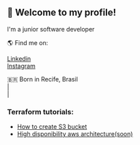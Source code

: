 👋 Welcome to my profile!
----------------------------------------
I'm a junior software developer<br>

🌎 Find me on:

[Linkedin](https://www.linkedin.com/in/caio-barreto-064155224/)<br>
[Instagram](https://www.instagram.com/caioobarreto1/)<br>

🇧🇷 Born in Recife, Brasil<br>
|<br>
|
### Terraform tutorials:
- [How to create S3 bucket](https://github.com/caiobarretobr/Terraform_Aws_S3_bucket)
- [High disponibility aws architecture(soon)](https://github.com/caiobarretobr/Terraform_Aws_architecture)
